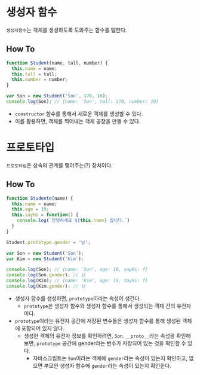 # 생성자 함수

`생성자함수`는 객체를 생성하도록 도와주는 함수를 말한다.

## How To

```js
function Student(name, tall, number) {
  this.name = name;
  this.tall = tall;
  this.number = number;
}

var Son = new Student('Son', 170, 10);
console.log(Son); // {name: 'Son', tall: 170, number: 10}
```
- `constructor` 함수를 통해서 새로운 객체를 생성할 수 있다.
- 이를 활용하면, 객체를 찍어내는 객체 공장을 만들 수 있다.

# 프로토타입

`프로토타입`은 상속의 관계를 맺어주는(?) 장치이다.

## How To
```js
function Studente(name) {
  this.name = name;
  this.age = 19;
  this.sayHi = function() {
    console.log(`안녕하세요 ${this.name} 입니다.`)
  }
}

Student.prototype.gender = '남';

var Son = new Student('Son');
var Kim = new Student('Kim');

console.log(Son); // {name: 'Son', age: 19, sayHi: f}
console.log(Son.gender); // 남
console.log(Kim); // {name: 'Kim', age: 19, sayHi: f}
console.log(Kim.gender); // 남
```

- 생성자 함수를 생성하면, `prototype`이라는 속성이 생긴다.
  - `prototype`은 생성자 함수와 생성자 함수를 통해서 생성되는 객체 간의 유전자이다.
- `prototype`이라는 유전자 공간에 저장된 변수들은 생성자 함수를 통해 생성된 객체에 포함되어 있지 않다. 
  - 생성한 객체의 유전자 정보를 확인하려면, `Son.__proto__`라는 속성을 확인해 보면, `prototype` 공간에 gender라는 변수가 저장되어 있는 것을 확인할 수 있다.
    - 자바스크립트는 `Son`이라는 객체에 `gender`라는 속성이 있는지 확인하고, 없으면 부모인 생성자 함수에 `gender`라는 속성이 있는지 확인한다. 
